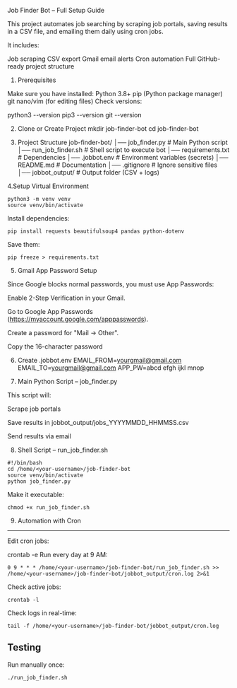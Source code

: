 Job Finder Bot – Full Setup Guide

This project automates job searching by scraping job portals, saving results in a CSV file, and emailing them daily using cron jobs.

It includes:

Job scraping
CSV export
Gmail email alerts
Cron automation
Full GitHub-ready project structure


1. Prerequisites

Make sure you have installed:
Python 3.8+
pip (Python package manager)
git
nano/vim (for editing files)
Check versions:

python3 --version
pip3 --version
git --version



2. Clone or Create Project
mkdir job-finder-bot
cd job-finder-bot


3. Project Structure
job-finder-bot/
│── job_finder.py         # Main Python script
│── run_job_finder.sh     # Shell script to execute bot
│── requirements.txt      # Dependencies
│── .jobbot.env           # Environment variables (secrets)
│── README.md             # Documentation
│── .gitignore            # Ignore sensitive files
│── jobbot_output/        # Output folder (CSV + logs)


4.Setup Virtual Environment
```
python3 -m venv venv
source venv/bin/activate
```
Install dependencies:

```
pip install requests beautifulsoup4 pandas python-dotenv
```

Save them:

```
pip freeze > requirements.txt
```

5. Gmail App Password Setup

Since Google blocks normal passwords, you must use App Passwords:

Enable 2-Step Verification in your Gmail.

Go to Google App Passwords (https://myaccount.google.com/apppasswords).

Create a password for "Mail → Other".

Copy the 16-character password

6. Create .jobbot.env
EMAIL_FROM=yourgmail@gmail.com
EMAIL_TO=yourgmail@gmail.com
APP_PW=abcd efgh ijkl mnop

7. Main Python Script – job_finder.py

This script will:

Scrape job portals

Save results in jobbot_output/jobs_YYYYMMDD_HHMMSS.csv

Send results via email


8. Shell Script – run_job_finder.sh
```
#!/bin/bash
cd /home/<your-username>/job-finder-bot
source venv/bin/activate
python job_finder.py
````

Make it executable:
```
chmod +x run_job_finder.sh
```
9. Automation with Cron
----------
Edit cron jobs:

crontab -e
Run every day at 9 AM:

```
0 9 * * * /home/<your-username>/job-finder-bot/run_job_finder.sh >> /home/<your-username>/job-finder-bot/jobbot_output/cron.log 2>&1

```
Check active jobs:

```
crontab -l
```
Check logs in real-time:

```
tail -f /home/<your-username>/job-finder-bot/jobbot_output/cron.log
```
Testing
-------

Run manually once:
```
./run_job_finder.sh
```
